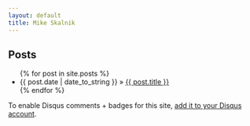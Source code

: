 ```yaml
---
layout: default
title: Mike Skalnik
---
```

<h2>Posts</h2>
<ul class="posts">
  {% for post in site.posts %}
  <li><span>{{ post.date | date_to_string }} &raquo;</span> <a href="{{ post.url }}">{{ post.title }}</a></li>
  {% endfor %}
</ul>

To enable Disqus comments + badges for this site, [add it to your Disqus account](http://disqus.com/add/).